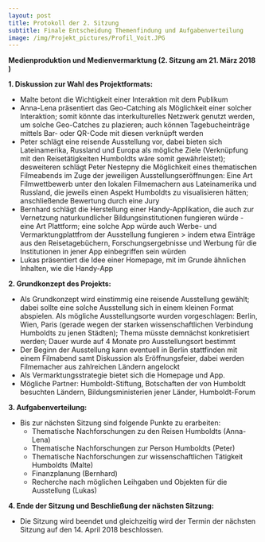 ```yaml
---
layout: post
title: Protokoll der 2. Sitzung 
subtitle: Finale Entscheidung Themenfindung und Aufgabenverteilung
image: /img/Projekt_pictures/Profil_Voit.JPG
---
```

**Medienproduktion und Medienvermarktung (2. Sitzung am 21. März 2018 )**

**1. Diskussion zur Wahl des Projektformats:**


 -  Malte betont die Wichtigkeit einer Interaktion mit dem Publikum
 -	Anna-Lena präsentiert das Geo-Catching als Möglichkeit einer solcher Interaktion; somit könnte das interkulturelles Netzwerk genutzt werden, um solche Geo-Catches zu plazieren; auch können Tagebucheinträge mittels Bar- oder QR-Code mit diesen verknüpft werden
 -	Peter schlägt eine reisende Ausstellung vor, dabei bieten sich Lateinamerika, Russland und Europa als mögliche Ziele (Verknüpfung mit den Reisetätigkeiten Humboldts wäre somit gewährleistet); desweiteren schlägt Peter Nestepny die Möglichkeit eines thematischen Filmeabends im Zuge der jeweiligen Ausstellungseröffnungen: Eine Art Filmwettbewerb unter den lokalen Filmemachern aus Lateinamerika und Russland, die jeweils einen Aspekt Humboldts zu visualisieren hätten; anschließende Bewertung durch eine Jury
 - 	Bernhard schlägt die Herstellung einer Handy-Applikation, die auch zur Vernetzung naturkundlicher Bildungsinstitutionen fungieren würde - eine Art Plattform; eine solche App würde auch Werbe- und Vermarktungplattfrom der Ausstellung fungieren > indem etwa Einträge aus den Reisetagebüchern, Forschungsergebnisse und Werbung für die Institutionen in jener App einbegriffen sein würden
 - 	Lukas präsentiert die Idee einer Homepage, mit im Grunde ähnlichen Inhalten, wie die Handy-App

**2.	Grundkonzept des Projekts:**

- Als Grundkonzept wird einstimmig eine reisende Ausstellung gewählt; dabei sollte eine solche Ausstellung sich in einem kleinen Format abspielen. Als mögliche Ausstellungsorte wurden vorgeschlagen: Berlin, Wien, Paris (gerade wegen der starken wissenschaftlichen Verbindung Humboldts zu jenen Städten); Thema müsste demnächst konkretisiert werden; Dauer wurde auf 4 Monate pro Ausstellungsort bestimmt
 - Der Beginn der Ausstellung kann eventuell in Berlin stattfinden mit einem Filmabend samt Diskussion als Eröffnungsfeier, dabei werden Filmemacher aus zahlreichen Ländern angelockt
 - Als Vermarktungsstrategie bietet sich die Homepage und App. 
 - Mögliche Partner: Humboldt-Stiftung, Botschaften der von Humboldt besuchten Ländern, Bildungsministerien jener Länder, Humboldt-Forum

**3.	Aufgabenverteilung:**

- Bis zur nächsten Sitzung sind folgende Punkte zu erarbeiten: 
   - Thematische Nachforschungen zu den Reisen Humboldts (Anna-Lena)
   - Thematische Nachforschungen zur Person Humboldts (Peter)
   - Thematische Nachforschungen zur wissenschaftlichen Tätigkeit Humboldts (Malte)
   - Finanzplanung (Bernhard)
   - Recherche nach möglichen Leihgaben und Objekten für die Ausstellung (Lukas)
   
**4.	Ende der Sitzung und Beschließung der nächsten Sitzung:**

- Die Sitzung wird beendet und gleichzeitig wird der Termin der nächsten Sitzung auf den 14. April 2018 beschlossen. 


